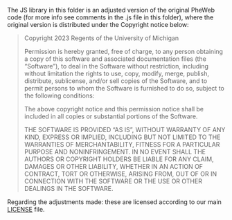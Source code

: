 The JS library in this folder is an adjusted version of the original PheWeb code (for more info see comments in the .js
file in this folder), where the original version is distributed under the Copyright notice below:

>Copyright 2023 Regents of the University of Michigan
>
>Permission is hereby granted, free of charge, to any person obtaining a copy of this software and associated documentation files
>(the “Software”), to deal in the Software without restriction, including without limitation the rights to use, copy, modify,
>merge, publish, distribute, sublicense, and/or sell copies of the Software, and to permit persons to whom the Software is
>furnished to do so, subject to the following conditions:
>
>The above copyright notice and this permission notice shall be included in all copies or substantial portions of the Software.
>
>THE SOFTWARE IS PROVIDED “AS IS”, WITHOUT WARRANTY OF ANY KIND, EXPRESS OR IMPLIED, INCLUDING BUT NOT LIMITED TO THE WARRANTIES
>OF MERCHANTABILITY, FITNESS FOR A PARTICULAR PURPOSE AND NONINFRINGEMENT. IN NO EVENT SHALL THE AUTHORS OR COPYRIGHT HOLDERS BE
>LIABLE FOR ANY CLAIM, DAMAGES OR OTHER LIABILITY, WHETHER IN AN ACTION OF CONTRACT, TORT OR OTHERWISE, ARISING FROM, OUT OF OR
>IN CONNECTION WITH THE SOFTWARE OR THE USE OR OTHER DEALINGS IN THE SOFTWARE.


Regarding the adjustments made: these are licensed according to our main [LICENSE](../../../../../../LICENSE) file.
